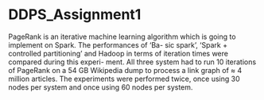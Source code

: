 # DDPS_Assignment1


PageRank is an iterative machine learning algorithm which is going to implement on Spark. The performances of ‘Ba- sic spark’, ‘Spark + controlled partitioning’ and Hadoop in terms of iteration times were compared during this experi- ment. All three system had to run 10 iterations of PageRank on a 54 GB Wikipedia dump to process a link graph of ≈ 4 million articles. The experiments were performed twice, once using 30 nodes per system and once using 60 nodes per system.
